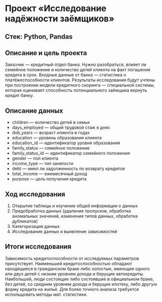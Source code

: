 # Проект «Исследование надёжности заёмщиков»

## Стек: Python, Pandas

## Описание и цель проекта

Заказчик — кредитный отдел банка. Нужно разобраться, влияет ли семейное положение и количество детей клиента на факт погашения кредита в срок. Входные данные от банка — статистика о платёжеспособности клиентов.
Результаты исследования будут учтены при построении модели кредитного скоринга — специальной системы, которая оценивает способность потенциального заёмщика вернуть кредит банку.

## Описание данных

- children — количество детей в семье
- days_employed — общий трудовой стаж в днях
- dob_years — возраст клиента в годах
- education — уровень образования клиента
- education_id — идентификатор уровня образования
- family_status — семейное положение
- family_status_id — идентификатор семейного положения
- gender — пол клиента
- income_type — тип занятости
- debt — имел ли задолженность по возврату кредитов
- total_income — ежемесячный доход
- purpose — цель получения кредита

## Ход исследования

1. Открытие таблицы и изучение общей информации о данных
2. Предобработка данных (удаление пропусков, обработка аномальных значений, изменение типов данных, обработка дубликатов)
3. Категоризация данных
4. Исследование данных и выявление зависимостей

## Итоги исследования

Зависимость кредитоспособности от исследуемых параметров присутствует. Наименьшей кредитоспособностью обладают находящиеся в гражданском браке либо холостые, имеющие одного или двух детей с низким уровнем дохода и берущие автокредиты. Наибольшей, люди состоящие либо состоявшие в официальном браке, без детей, со средним уровнем дохода и берущие ипотеку, либо другую форму кредита на жильё. Для более точного анализа требуется испольщовать методы мат. статистики.
